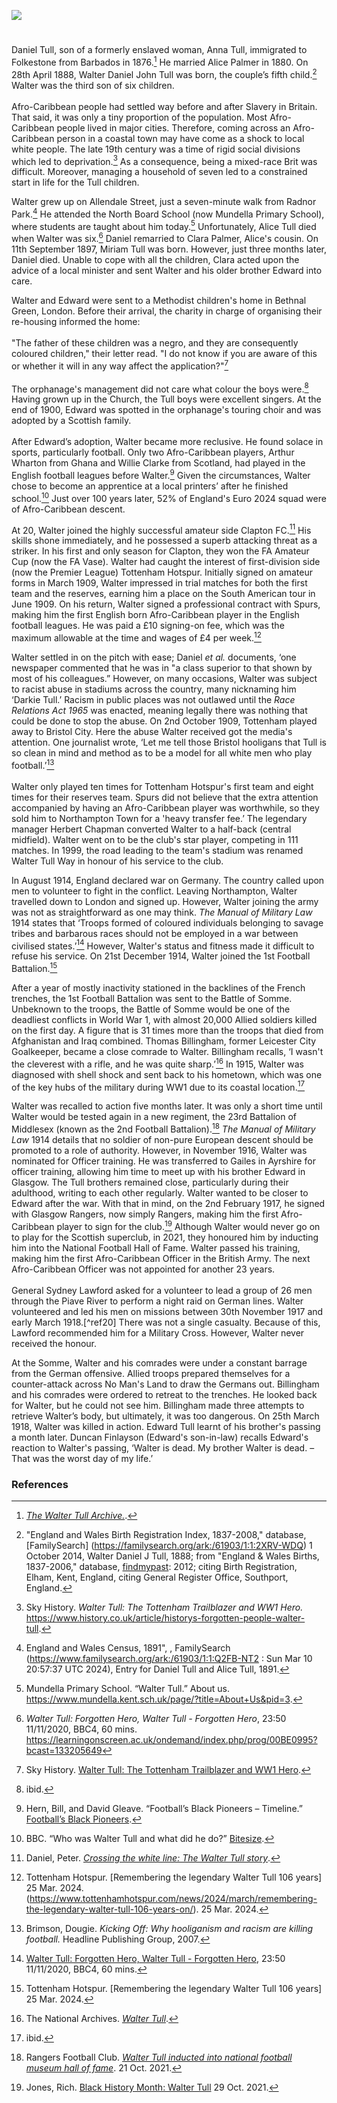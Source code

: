 <a href="https://www.kent-maps.online"><img src="https://kent-map.github.io/mdpress/juncture/ve-button.png"></a>
<param ve-config title="Walter Tull" author="Liam Cohen" layout="vtl" 
banner="https://upload.wikimedia.org/wikipedia/commons/e/e6/World_War_I%2C_British_soccer_team_with_gas_masks%2C_1916.jpg" label="British soccer team with gas masks" attribution="Agence Rol, Public domain, via Wikimedia Commons">

<param ve-entity eid="Q375314" alias="Folkestone">

#

Daniel Tull, son of a formerly enslaved woman, Anna Tull, immigrated to Folkestone from Barbados in 1876.[^ref1]   He married Alice Palmer in 1880. On 28th April 1888, Walter Daniel John Tull was born, the couple’s fifth child.[^ref2]  Walter was the third son of six children. 
<br><br>
Afro-Caribbean people had settled way before and after Slavery in Britain. That said, it was only a tiny proportion of the population. Most Afro-Caribbean people lived in major cities. Therefore, coming across an Afro-Caribbean person in a coastal town may have come as a shock to local white people. The late 19th century was a time of rigid social divisions which led to deprivation.[^ref3] As a consequence, being a mixed-race Brit was difficult. Moreover, managing a household of seven led to a constrained start in life for the Tull children.
<param ve-image url="https://upload.wikimedia.org/wikipedia/commons/0/0d/The_West_Beach%2C_Folkestone.jpg" label="The West Beach, Folkestone" attribution="Nic Costa Archive, Postcard, via Wikimedia Commons" licence="CC BY-SA 4.0">

Walter grew up on Allendale Street, just a seven-minute walk from Radnor Park.[^ref4]  He attended the North Board School (now Mundella Primary School), where students are taught about him today.[^ref5]  Unfortunately, Alice Tull died when Walter was six.[^ref6]  Daniel remarried to Clara Palmer, Alice's cousin. On 11th September 1897, Miriam Tull was born. However, just three months later, Daniel died. Unable to cope with all the children, Clara acted upon the advice of a local minister and sent Walter and his older brother Edward into care. 
<param ve-map center="51.08727413483015, 1.1768469612777699" zoom="15">

Walter and Edward were sent to a Methodist children's home in Bethnal Green, London. Before their arrival, the charity in charge of organising their re-housing informed the home:
<br><br>
"The father of these children was a negro, and they are consequently coloured children," their letter read. "I do not know if you are aware of this or whether it will in any way affect the application?"[^ref7]
<br><br>
The orphanage's management did not care what colour the boys were.[^ref8]  Having grown up in the Church, the Tull boys were excellent singers. At the end of 1900, Edward was spotted in the orphanage's touring choir and was adopted by a Scottish family.
<br><br>
After Edward’s adoption, Walter became more reclusive. He found solace in sports, particularly football. Only two Afro-Caribbean players, Arthur Wharton from Ghana and Willie Clarke from Scotland, had played in the English football leagues before Walter.[^ref9]  Given the circumstances, Walter chose to become an apprentice at a local printers’ after he finished school.[^ref10]  Just over 100 years later, 52% of England's Euro 2024 squad were of Afro-Caribbean descent.
<param ve-image url="https://upload.wikimedia.org/wikipedia/commons/a/a4/Arthur_Wharton_c1896.jpg" label="Arthur Wharton c. 1896" attribution="1, Public domain, via Wikimedia Commons">

At 20, Walter joined the highly successful amateur side Clapton FC.[^ref11]  His skills shone immediately, and he possessed a superb attacking threat as a striker. In his first and only season for Clapton, they won the FA Amateur Cup (now the FA Vase). Walter had caught the interest of first-division side (now the Premier League) Tottenham Hotspur.  Initially signed on amateur forms in March 1909, Walter impressed in trial matches for both the first team and the reserves, earning him a place on the South American tour in June 1909. On his return, Walter signed a professional contract with Spurs, making him the first English born Afro-Caribbean player in the English football leagues. He was paid a £10 signing-on fee, which was the maximum allowable at the time and wages of £4 per week.[^ref12] 
<param ve-image url="https://upload.wikimedia.org/wikipedia/commons/b/b9/Argentina_vs_tottenham_1909.jpg" label="Argentina vs Tottenham, 13 June 1909" attribution="Caras y Caretas n 559, Public domain, via Wikimedia Commons">

Walter settled in on the pitch with ease; Daniel _et al._ documents, ‘one newspaper commented that he was in "a class superior to that shown by most of his colleagues.” However, on many occasions, Walter was subject to racist abuse in stadiums across the country, many nicknaming him ‘Darkie Tull.’ Racism in public places was not outlawed until the _Race Relations Act 1965_ was enacted, meaning legally there was nothing that could be done to stop the abuse. On 2nd October 1909, Tottenham played away to Bristol City. Here the abuse Walter received got the media's attention. One journalist wrote, ‘Let me tell those Bristol hooligans that Tull is so clean in mind and method as to be a model for all white men who play football.’[^ref13]
<br><br>
Walter only played ten times for Tottenham Hotspur's first team and eight times for their reserves team. Spurs did not believe that the extra attention accompanied by having an Afro-Caribbean player was worthwhile, so they sold him to Northampton Town for a 'heavy transfer fee.’ The legendary manager Herbert Chapman converted Walter to a half-back (central midfield). Walter went on to be the club's star player, competing in 111 matches. In 1999, the road leading to the team's stadium was renamed Walter Tull Way in honour of his service to the club.
<param ve-image url="https://upload.wikimedia.org/wikipedia/commons/6/67/Association_football_men_who_made_it.jpg" label="Association Football Men Who Made it, 1906" attribution="Unknown illustrator, Public domain, via Wikimedia Commons">

In August 1914, England declared war on Germany. The country called upon men to volunteer to fight in the conflict. Leaving Northampton, Walter travelled down to London and signed up. However, Walter joining the army was not as straightforward as one may think. _The Manual of Military Law_ 1914 states that ‘Troops formed of coloured individuals belonging to savage tribes and barbarous races should not be employed in a war between civilised states.’[^ref14]  However, Walter's status and fitness made it difficult to refuse his service. On 21st December 1914, Walter joined the 1st Football Battalion.[^ref15] 
<param ve-image url="https://upload.wikimedia.org/wikipedia/commons/a/a0/Football_Battalion_Poster.jpg" label="Football Battalion Poster" attribution="Unknown, under Crown Copyright, Public domain, via Wikimedia Commons">

After a year of mostly inactivity stationed in the backlines of the French trenches, the 1st Football Battalion was sent to the Battle of Somme. Unbeknown to the troops, the Battle of Somme would be one of the deadliest conflicts in World War 1, with almost 20,000 Allied soldiers killed on the first day. A figure that is 31 times more than the troops that died from Afghanistan and Iraq combined. Thomas Billingham, former Leicester City Goalkeeper, became a close comrade to Walter. Billingham recalls, ‘I wasn't the cleverest with a rifle, and he was quite sharp.’[^ref16]  In 1915, Walter was diagnosed with shell shock and sent back to his hometown, which was one of the key hubs of the military during WW1 due to its coastal location.[^ref17]   
<param ve-image url="https://upload.wikimedia.org/wikipedia/commons/0/05/World_War_I%2C_British_soccer_team_with_gas_masks%2C_1916_02.jpg" label="World War I, British soccer team with gas masks, 1916" attribution="Agence Rol, Public domain, via Wikimedia Commons">

Walter was recalled to action five months later. It was only a short time until Walter would be tested again in a new regiment, the 23rd Battalion of Middlesex (known as the 2nd Football Battalion).[^ref18]  _The Manual of Military Law_ 1914 details that no soldier of non-pure European descent should be promoted to a role of authority. However, in November 1916, Walter was nominated for Officer training. He was transferred to Gailes in Ayrshire for officer training, allowing him time to meet up with his brother Edward in Glasgow. The Tull brothers remained close, particularly during their adulthood, writing to each other regularly. Walter wanted to be closer to Edward after the war. With that in mind, on the 2nd February 1917, he signed with Glasgow Rangers, now simply Rangers, making him the first Afro-Caribbean player to sign for the club.[^ref19]  Although Walter would never go on to play for the Scottish superclub, in 2021, they honoured him by inducting him into the National Football Hall of Fame. Walter passed his training, making him the first Afro-Caribbean Officer in the British Army. The next Afro-Caribbean Officer was not appointed for another 23 years. 
<br><br>
General Sydney Lawford asked for a volunteer to lead a group of 26 men through the Piave River to perform a night raid on German lines. Walter volunteered and led his men on missions between 30th November 1917 and early March 1918.[^ref20]  There was not a single casualty. Because of this, Lawford recommended him for a Military Cross. However, Walter never received the honour.
<param ve-image url="https://upload.wikimedia.org/wikipedia/commons/thumb/7/75/Ministry_of_Information_First_World_War_Official_Collection_Q26054.jpg/735px-Ministry_of_Information_First_World_War_Official_Collection_Q26054.jpg" label="The British Army on the Italian Front, 1917-1918" attribution="Imperial War Museum, Image: IWM Q 26054">

At the Somme, Walter and his comrades were under a constant barrage from the German offensive. Allied troops prepared themselves for a counter-attack across No Man's Land to draw the Germans out. Billingham and his comrades were ordered to retreat to the trenches. He looked back for Walter, but he could not see him. Billingham made three attempts to retrieve Walter’s body, but ultimately, it was too dangerous. On 25th March 1918, Walter was killed in action. Edward Tull learnt of his brother's passing a month later. Duncan Finlayson (Edward's son-in-law) recalls Edward's reaction to Walter's passing, ‘Walter is dead. My brother Walter is dead. – That was the worst day of my life.’
<param ve-image url="https://upload.wikimedia.org/wikipedia/commons/b/b6/German_troops_cross_the_Bapaume-Albert_road_on_March_25%2C_1918.png" label="German troops cross the Bapaume-Albert Road on 25 March, 1918" attribution="Ernst Zimmer, Public domain, via Wikimedia Commons">

### References

[^ref1]: [_The Walter Tull Archive._](https://waltertullarchive.com/).   
[^ref2]: "England and Wales Birth Registration Index, 1837-2008," database, [FamilySearch] (https://familysearch.org/ark:/61903/1:1:2XRV-WDQ) 1 October 2014, Walter Daniel J Tull, 1888; from "England & Wales Births, 1837-2006," database, [findmypast](http://www.findmypast.com): 2012; citing Birth Registration, Elham, Kent, England, citing General Register Office, Southport, England.   
[^ref3]: Sky History. _Walter Tull: The Tottenham Trailblazer and WW1 Hero._ https://www.history.co.uk/article/historys-forgotten-people-walter-tull.   
[^ref4]: England and Wales Census, 1891", , FamilySearch (https://www.familysearch.org/ark:/61903/1:1:Q2FB-NT2 : Sun Mar 10 20:57:37 UTC 2024), Entry for Daniel Tull and Alice Tull, 1891.   
[^ref5]: Mundella Primary School. “Walter Tull.” About us. https://www.mundella.kent.sch.uk/page/?title=About+Us&pid=3.   
[^ref6]: _Walter Tull: Forgotten Hero, Walter Tull - Forgotten Hero_, 23:50 11/11/2020, BBC4, 60 mins. https://learningonscreen.ac.uk/ondemand/index.php/prog/00BE0995?bcast=133205649    
[^ref7]: Sky History. [Walter Tull: The Tottenham Trailblazer and WW1 Hero](https://www.history.co.uk/article/historys-forgotten-people-walter-tull).   
[^ref8]: ibid.   
[^ref9]: Hern, Bill, and David Gleave. “Football’s Black Pioneers – Timeline.” [Football’s Black Pioneers](https://footballs-black-pioneers.com/footballs-black-pioneers-timeline/).   
[^ref10]:   BBC. “Who was Walter Tull and what did he do?” [Bitesize](https://www.bbc.co.uk/bitesize/articles/zbgxbdm#zk4ccmn).   
[^ref11]: Daniel, Peter. [_Crossing the white line: The Walter Tull story_](https://claptonfc.com/wpcontent/uploads/2014/04/WalterTTTbooklet.pdf).   
[^ref12]: Tottenham Hotspur. [Remembering the legendary Walter Tull 106 years] 25 Mar. 2024.  (https://www.tottenhamhotspur.com/news/2024/march/remembering-the-legendary-walter-tull-106-years-on/). 25 Mar. 2024.    
[^ref13]: Brimson, Dougie. _Kicking Off: Why hooliganism and racism are killing football._ Headline Publishing Group, 2007. 
[^ref14]: [Walter Tull: Forgotten Hero, Walter Tull - Forgotten Hero](https://learningonscreen.ac.uk/ondemand/index.php/prog/00BE0995?bcast=133205649), 23:50 11/11/2020, BBC4, 60 mins. 
[^ref15]: Tottenham Hotspur. [Remembering the legendary Walter Tull 106 years] 25 Mar. 2024.  
[^ref16]: The National Archives. [_Walter Tull_](https://www.nationalarchives.gov.uk/education/resources/walter-tull/).
[^ref17]: ibid.
[^ref18]: Rangers Football Club. [_Walter Tull inducted into national football museum hall of fame_](https://www.rangers.co.uk/article/walter-tull-inducted-into-national-football-museum-hall-of-fame/1pAcvVVsGrAMqlgg2jSgnC). 21 Oct. 2021.    
[^ref19]: Jones, Rich. [Black History Month: Walter Tull](https://www.forcesemployment.org.uk/news/black-history-month-introducing-walter-tull/) 29 Oct. 2021.   
